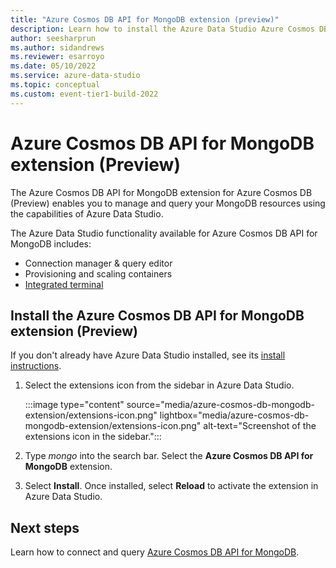 ```yaml
---
title: "Azure Cosmos DB API for MongoDB extension (preview)"
description: Learn how to install the Azure Data Studio Azure Cosmos DB for MongoDB API extension. It enables you to connect to and query a collection.
author: seesharprun
ms.author: sidandrews
ms.reviewer: esarroyo
ms.date: 05/10/2022
ms.service: azure-data-studio
ms.topic: conceptual
ms.custom: event-tier1-build-2022
---
```


# Azure Cosmos DB API for MongoDB extension (Preview)

The Azure Cosmos DB API for MongoDB extension for Azure Cosmos DB (Preview) enables you to manage and query your MongoDB resources using the capabilities of Azure Data Studio.

The Azure Data Studio functionality available for Azure Cosmos DB API for MongoDB includes:

- Connection manager & query editor
- Provisioning and scaling containers
- [Integrated terminal](../integrated-terminal.md)

## Install the Azure Cosmos DB API for MongoDB extension (Preview)

If you don't already have Azure Data Studio installed, see its [install instructions](../download-azure-data-studio.md).

1. Select the extensions icon from the sidebar in Azure Data Studio.

    :::image type="content" source="media/azure-cosmos-db-mongodb-extension/extensions-icon.png" lightbox="media/azure-cosmos-db-mongodb-extension/extensions-icon.png" alt-text="Screenshot of the extensions icon in the sidebar.":::

2. Type *mongo* into the search bar. Select the **Azure Cosmos DB API for MongoDB** extension.

3. Select **Install**. Once installed, select **Reload** to activate the extension in Azure Data Studio.

## Next steps

Learn how to connect and query [Azure Cosmos DB API for MongoDB](../quickstart-azure-cosmos-db-mongodb.md).
